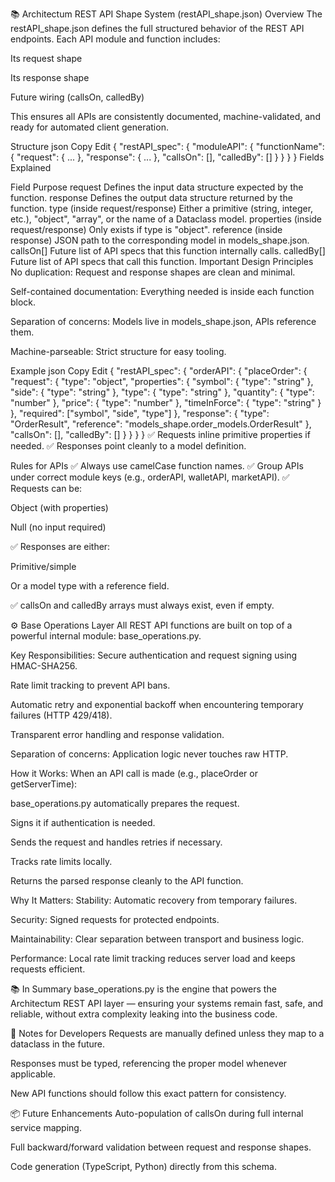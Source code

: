📚 Architectum REST API Shape System (restAPI_shape.json)
Overview
The restAPI_shape.json defines the full structured behavior of the REST API endpoints.
Each API module and function includes:

Its request shape

Its response shape

Future wiring (callsOn, calledBy)

This ensures all APIs are consistently documented, machine-validated, and ready for automated client generation.

Structure
json
Copy
Edit
{
  "restAPI_spec": {
    "moduleAPI": {
      "functionName": {
        "request": { ... },
        "response": { ... },
        "callsOn": [],
        "calledBy": []
      }
    }
  }
}
Fields Explained

Field	Purpose
request	Defines the input data structure expected by the function.
response	Defines the output data structure returned by the function.
type (inside request/response)	Either a primitive (string, integer, etc.), "object", "array", or the name of a Dataclass model.
properties (inside request/response)	Only exists if type is "object".
reference (inside response)	JSON path to the corresponding model in models_shape.json.
callsOn[]	Future list of API specs that this function internally calls.
calledBy[]	Future list of API specs that call this function.
Important Design Principles
No duplication: Request and response shapes are clean and minimal.

Self-contained documentation: Everything needed is inside each function block.

Separation of concerns: Models live in models_shape.json, APIs reference them.

Machine-parseable: Strict structure for easy tooling.

Example
json
Copy
Edit
{
  "restAPI_spec": {
    "orderAPI": {
      "placeOrder": {
        "request": {
          "type": "object",
          "properties": {
            "symbol": { "type": "string" },
            "side": { "type": "string" },
            "type": { "type": "string" },
            "quantity": { "type": "number" },
            "price": { "type": "number" },
            "timeInForce": { "type": "string" }
          },
          "required": ["symbol", "side", "type"]
        },
        "response": {
          "type": "OrderResult",
          "reference": "models_shape.order_models.OrderResult"
        },
        "callsOn": [],
        "calledBy": []
      }
    }
  }
}
✅ Requests inline primitive properties if needed.
✅ Responses point cleanly to a model definition.

Rules for APIs
✅ Always use camelCase function names.
✅ Group APIs under correct module keys (e.g., orderAPI, walletAPI, marketAPI).
✅ Requests can be:

Object (with properties)

Null (no input required)

✅ Responses are either:

Primitive/simple

Or a model type with a reference field.

✅ callsOn and calledBy arrays must always exist, even if empty.

⚙️ Base Operations Layer
All REST API functions are built on top of a powerful internal module: base_operations.py.

Key Responsibilities:
Secure authentication and request signing using HMAC-SHA256.

Rate limit tracking to prevent API bans.

Automatic retry and exponential backoff when encountering temporary failures (HTTP 429/418).

Transparent error handling and response validation.

Separation of concerns: Application logic never touches raw HTTP.

How it Works:
When an API call is made (e.g., placeOrder or getServerTime):

base_operations.py automatically prepares the request.

Signs it if authentication is needed.

Sends the request and handles retries if necessary.

Tracks rate limits locally.

Returns the parsed response cleanly to the API function.

Why It Matters:
Stability: Automatic recovery from temporary failures.

Security: Signed requests for protected endpoints.

Maintainability: Clear separation between transport and business logic.

Performance: Local rate limit tracking reduces server load and keeps requests efficient.

📚 In Summary
base_operations.py is the engine that powers the Architectum REST API layer —
ensuring your systems remain fast, safe, and reliable, without extra complexity leaking into the business code.

📌 Notes for Developers
Requests are manually defined unless they map to a dataclass in the future.

Responses must be typed, referencing the proper model whenever applicable.

New API functions should follow this exact pattern for consistency.

📦 Future Enhancements
Auto-population of callsOn during full internal service mapping.

Full backward/forward validation between request and response shapes.

Code generation (TypeScript, Python) directly from this schema.